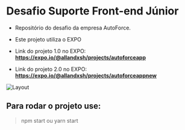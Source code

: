 # Desafio Suporte Front-end Júnior

- Repositório do desafio da empresa AutoForce.
- Este projeto utiliza o EXPO
- Link do projeto 1.0 no EXPO: **https://expo.io/@allandxsh/projects/autoforceapp**

- Link do projeto 2.0 no EXPO: **https://expo.io/@allandxsh/projects/autoforceappnew**



![Layout](https://s4.gifyu.com/images/parte2app.gif)


## Para rodar o projeto use:
> npm start ou yarn start
